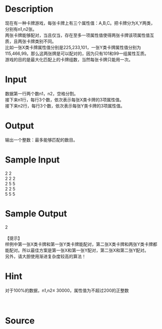 
# Description

<div class="content"><div>现在有一种卡牌游戏，每张卡牌上有三个属性值：A,B,C。把卡牌分为X,Y两类，分别有n1,n2张。</div>
<div>两张卡牌能够配对，当且仅当，存在至多一项属性值使得两张卡牌该项属性值互质，且两张卡牌类别不同。</div>
<div>比如一张X类卡牌属性值分别是225,233,101，一张Y类卡牌属性值分别为115,466,99。那么这两张牌是可以配对的，因为只有101和99一组属性互质。</div>
<div>游戏的目的是最大化匹配上的卡牌组数，当然每张卡牌只能用一次。</div>
<p></p></div>

# Input

<div class="content"><div>数据第一行两个数n1，n2，空格分割。</div>
<div>接下来n1行，每行3个数，依次表示每张X类卡牌的3项属性值。</div>
<div>接下来n2行，每行3个数，依次表示每张Y类卡牌的3项属性值。</div>
<p></p></div>

# Output

<div class="content"><div>输出一个整数：最多能够匹配的数目。</div>
<p></p></div>

# Sample Input

<div class="content"><span class="sampledata">2 2<br/>
2 2 2<br/>
2 5 5<br/>
2 2 5<br/>
5 5 5</span></div>

# Sample Output

<div class="content"><span class="sampledata">2<br/>
<br/>
【提示】<br/>
样例中第一张X类卡牌和第一张Y类卡牌能配对，第二张X类卡牌和两张Y类卡牌都能配对。所以最佳方案是第一张X和第一张Y配对，第二张X和第二张Y配对。<br/>
另外，请大胆使用渐进复杂度较高的算法！</span></div>

# Hint

<div class="content"><p></p><div>对于100%的数据，n1,n2≤ 30000，属性值为不超过200的正整数</div><br/>
<div></div><br/>
<p></p><p></p></div>

# Source

<div class="content"><p><a href="problemset.php?search="></a></p></div>

